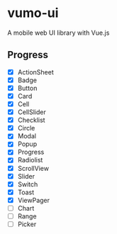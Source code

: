 # vumo-ui
A mobile web UI library with Vue.js

## Progress
- [x] ActionSheet
- [x] Badge
- [x] Button
- [x] Card
- [x] Cell
- [x] CellSlider
- [x] Checklist
- [x] Circle
- [x] Modal
- [x] Popup
- [x] Progress
- [x] Radiolist
- [x] ScrollView
- [x] Slider
- [x] Switch
- [x] Toast
- [x] ViewPager
- [ ] Chart
- [ ] Range
- [ ] Picker
